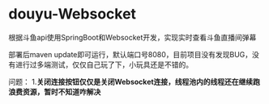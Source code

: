 # douyu-Websocket
根据斗鱼api使用SpringBoot和Websocket开发，实现实时查看斗鱼直播间弹幕

部署后maven update即可运行，默认端口号8080，目前项目没有发现BUG，没有进行过多端测试，仅仅自己玩了下，小玩具还是不错的。

问题：
1.**关闭连接按钮仅仅是关闭Websocket连接，线程池内的线程还在继续跑浪费资源，暂时不知道咋解决**
